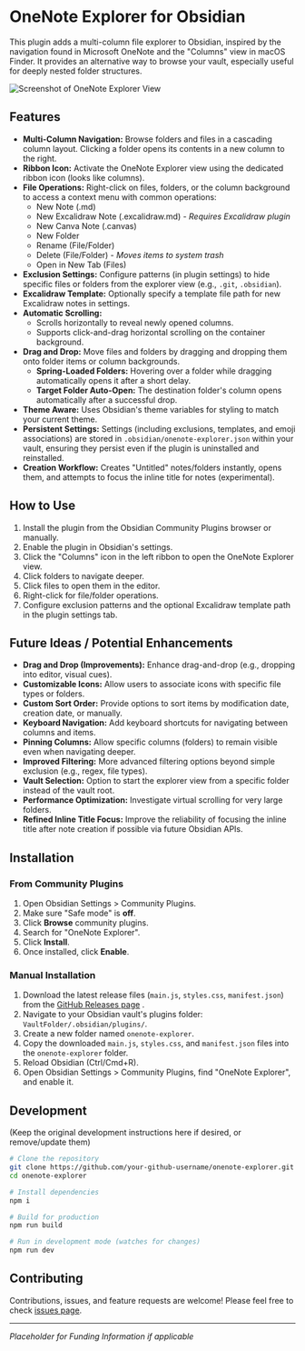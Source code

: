 # OneNote Explorer for Obsidian

This plugin adds a multi-column file explorer to Obsidian, inspired by the navigation found in Microsoft OneNote and the "Columns" view in macOS Finder. It provides an alternative way to browse your vault, especially useful for deeply nested folder structures.

![Screenshot of OneNote Explorer View](images/screenshot.png) <!-- Placeholder - Add a real screenshot later -->

## Features

*   **Multi-Column Navigation:** Browse folders and files in a cascading column layout. Clicking a folder opens its contents in a new column to the right.
*   **Ribbon Icon:** Activate the OneNote Explorer view using the dedicated ribbon icon (looks like columns).
*   **File Operations:** Right-click on files, folders, or the column background to access a context menu with common operations:
    *   New Note (.md)
    *   New Excalidraw Note (.excalidraw.md) - *Requires Excalidraw plugin*
    *   New Canva Note (.canvas)
    *   New Folder
    *   Rename (File/Folder)
    *   Delete (File/Folder) - *Moves items to system trash*
    *   Open in New Tab (Files)
*   **Exclusion Settings:** Configure patterns (in plugin settings) to hide specific files or folders from the explorer view (e.g., `.git`, `.obsidian`).
*   **Excalidraw Template:** Optionally specify a template file path for new Excalidraw notes in settings.
*   **Automatic Scrolling:**
    *   Scrolls horizontally to reveal newly opened columns.
    *   Supports click-and-drag horizontal scrolling on the container background.
*   **Drag and Drop:** Move files and folders by dragging and dropping them onto folder items or column backgrounds.
    *   **Spring-Loaded Folders:** Hovering over a folder while dragging automatically opens it after a short delay.
    *   **Target Folder Auto-Open:** The destination folder's column opens automatically after a successful drop.
*   **Theme Aware:** Uses Obsidian's theme variables for styling to match your current theme.
*   **Persistent Settings:** Settings (including exclusions, templates, and emoji associations) are stored in `.obsidian/onenote-explorer.json` within your vault, ensuring they persist even if the plugin is uninstalled and reinstalled.
*   **Creation Workflow:** Creates "Untitled" notes/folders instantly, opens them, and attempts to focus the inline title for notes (experimental).

## How to Use

1.  Install the plugin from the Obsidian Community Plugins browser or manually.
2.  Enable the plugin in Obsidian's settings.
3.  Click the "Columns" icon in the left ribbon to open the OneNote Explorer view.
4.  Click folders to navigate deeper.
5.  Click files to open them in the editor.
6.  Right-click for file/folder operations.
7.  Configure exclusion patterns and the optional Excalidraw template path in the plugin settings tab.

## Future Ideas / Potential Enhancements

*   **Drag and Drop (Improvements):** Enhance drag-and-drop (e.g., dropping into editor, visual cues).
*   **Customizable Icons:** Allow users to associate icons with specific file types or folders.
*   **Custom Sort Order:** Provide options to sort items by modification date, creation date, or manually.
*   **Keyboard Navigation:** Add keyboard shortcuts for navigating between columns and items.
*   **Pinning Columns:** Allow specific columns (folders) to remain visible even when navigating deeper.
*   **Improved Filtering:** More advanced filtering options beyond simple exclusion (e.g., regex, file types).
*   **Vault Selection:** Option to start the explorer view from a specific folder instead of the vault root.
*   **Performance Optimization:** Investigate virtual scrolling for very large folders.
*   **Refined Inline Title Focus:** Improve the reliability of focusing the inline title after note creation if possible via future Obsidian APIs.

## Installation

### From Community Plugins

1.  Open Obsidian Settings > Community Plugins.
2.  Make sure "Safe mode" is **off**.
3.  Click **Browse** community plugins.
4.  Search for "OneNote Explorer".
5.  Click **Install**.
6.  Once installed, click **Enable**.

### Manual Installation

1.  Download the latest release files (`main.js`, `styles.css`, `manifest.json`) from the [GitHub Releases page](https://github.com/your-github-username/onenote-explorer/releases) <!-- Update URL -->.
2.  Navigate to your Obsidian vault's plugins folder: `VaultFolder/.obsidian/plugins/`.
3.  Create a new folder named `onenote-explorer`.
4.  Copy the downloaded `main.js`, `styles.css`, and `manifest.json` files into the `onenote-explorer` folder.
5.  Reload Obsidian (Ctrl/Cmd+R).
6.  Open Obsidian Settings > Community Plugins, find "OneNote Explorer", and enable it.

## Development

(Keep the original development instructions here if desired, or remove/update them)

```bash
# Clone the repository
git clone https://github.com/your-github-username/onenote-explorer.git
cd onenote-explorer

# Install dependencies
npm i

# Build for production
npm run build

# Run in development mode (watches for changes)
npm run dev
```

## Contributing

Contributions, issues, and feature requests are welcome! Please feel free to check [issues page](https://github.com/your-github-username/onenote-explorer/issues). <!-- Update URL -->

---

*Placeholder for Funding Information if applicable*
